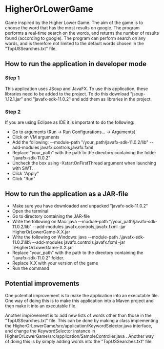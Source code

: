 # HigherOrLowerGame
Game inspired by the Higher Lower Game. The aim of the game is to choose the word that has the most results on google. The program performs a real-time search on the words, and returns the number of results found (according to google). The program can perform search on any words, and is therefore not limited to the default words chosen in the "TopUSSearches.txt" file.

## How to run the application in developer mode

### Step 1
This application uses JSoup and JavaFX. To use this application, these libraries need to be added to the project. To do this download "jsoup-1.12.1.jar" and "javafx-sdk-11.0.2" and add them as libraries in the project.

### Step 2
If you are using Eclipse as IDE it is important to do the following:
* Go to arguments (Run -> Run Configurations... -> Arguments)
* Click on VM arguments
* Add the following: --module-path "/your_path/javafx-sdk-11.0.2/lib" --add-modules javafx.controls,javafx.fxml
* Replace "your_path" with the path to the directory containing the folder "javafx-sdk-11.0.2"
* Uncheck the box using -XstartOnFirstThread argument when launching with SWT.
* Click "Apply"
* Click "Run"

## How to run the application as a JAR-file
* Make sure you have downloaded and unpacked "javafx-sdk-11.0.2"
* Open the terminal
* Go to directory containing the JAR-file
* Write the following on Mac: java --module-path "/your_path/javafx-sdk-11.0.2/lib" --add-modules javafx.controls,javafx.fxml -jar HigherOrLowerGame-X.X.jar
* Write the following on Windows: java --module-path .\javafx-sdk-11.0.2\lib\ --add-modules javafx.controls,javafx.fxml -jar .\HigherOrLowerGame-X.X.jar
* Replace "your_path" with the path to the directory containing the "javafx-sdk-11.0.2" folder.
* Replace X.X with your version of the game
* Run the command

## Potential improvements
One potential improvement is to make the application into an executable file. One way of doing this is to make this application into a Maven project and then make it into an executable file.

Another improvement is to add new lists of words other than those in the "TopUSSearches.txt" file. This can be done by making a class implementing the HigherOrLowerGame/src/application/KeywordSelector.java interface, and change the KeywordSelector instance in HigherOrLowerGame/src/application/SampleController.java . Another way of doing this is by simply adding words into the "TopUSSearches.txt" file.
